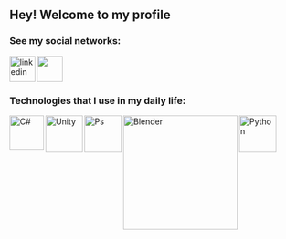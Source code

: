 ## Hey! Welcome to my profile

### See my social networks:
<a href="https://www.linkedin.com/in/rafaelcolpani/">
<img align="left" alt="linkedin" width="45px" src="https://cdn.jsdelivr.net/gh/devicons/devicon/icons/linkedin/linkedin-original.svg" />
</a>
<a href="https://www.linkedin.com/in/rafaelcolpani/">
<img align="center" alt"ArtStation" width="45px" src="https://cdn4.iconfinder.com/data/icons/logos-and-brands/512/27_Artstation_logo_logos-512.png">
</a>



### Technologies that I use in my daily life:
<img align="left" alt="C#" width="60px" src="https://cdn.jsdelivr.net/gh/devicons/devicon/icons/csharp/csharp-original.svg" />
<img align="left" alt="Unity" width="65px" src="https://cdn.jsdelivr.net/gh/devicons/devicon/icons/unity/unity-original.svg"/> 
<img align="left" alt="Ps" width="65px" src="https://cdn.jsdelivr.net/gh/devicons/devicon/icons/photoshop/photoshop-line.svg"/> 
<img align="left" alt="Blender" width="200px" src="https://download.blender.org/branding/blender_logo.png"/> 

<img align="left" alt="Python" width="65px" src="https://cdn.jsdelivr.net/gh/devicons/devicon/icons/python/python-original.svg"/> 

